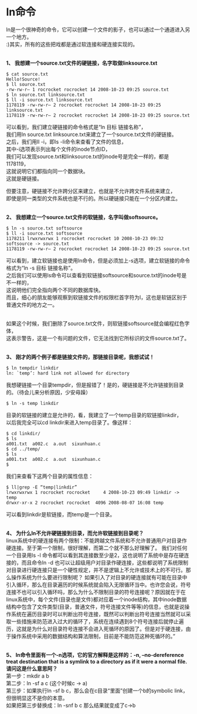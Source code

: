 # ln命令

ln是一个很神奇的命令，它可以创建一个文件的影子，也可以通过一个通道进入另一个地方。  
:)其实，所有的这些把戏都是通过软连接和硬连接实现的。  
&nbsp;&nbsp;  

__1、 我想建一个source.txt文件的硬链接，名字取做linksource.txt__
```shell
$ cat source.txt
Hello!Source!
$ ll source.txt
-rw-rw-r– 1 rocrocket rocrocket 14 2008-10-23 09:25 source.txt
$ ln source.txt linksource.txt
$ ll -i source.txt linksource.txt
1178119 -rw-rw-r– 2 rocrocket rocrocket 14 2008-10-23 09:25 linksource.txt
1178119 -rw-rw-r– 2 rocrocket rocrocket 14 2008-10-23 09:25 source.txt
```
可以看到，我们建立硬链接的命令格式是“ln 目标 链接名称”，  
我们用ln source.txt linksource.txt来建立了一个source.txt文件的硬链接。  
之后，我们用ll -i，即ls -li命令来查看了文件的信息，  
其中-i选项表示列出每个文件的inode节点ID，  
我们可以发现source.txt和linksource.txt的inode号是完全一样的，都是1178119，  
这就说明它们都指向同一个数据块。  
这就是硬链接。  

但要注意，硬链接不允许跨分区来建立，也就是不允许跨文件系统来建立，  
即使是同一类型的文件系统也是不行的。所以硬链接只能在一个分区内建立。  
&nbsp;&nbsp;  

__2、 我想建立一个source.txt文件的软链接，名字叫做softsource。__
```shell
$ ln -s source.txt softsource
$ ll -i source.txt softsource
1178211 lrwxrwxrwx 1 rocrocket rocrocket 10 2008-10-23 09:32 softsource -> source.txt
1178119 -rw-rw-r– 2 rocrocket rocrocket 14 2008-10-23 09:25 source.txt
```
可以看到，建立软链接也是使用ln命令，但是必须加上-s选项，建立软链接的命令格式为“ln -s 目标 链接名称”。  
之后我们可以使用ls命令可以查看到软链接softsource和source.txt的inode号是不一样的，  
这说明他们完全指向两个不同的数据库快。  
而且，细心的朋友能够观察到软链接文件的权限栏首字符为l，这也是软链区别于普通文件的地方之一。  
&nbsp;&nbsp;  

如果这个时候，我们删除了source.txt文件，则软链接softsource就会编程红色字体，  
这表示警告，这是一个有问题的文件，它无法找到它所标识的文件source.txt了。  
&nbsp;&nbsp;  

__3、 刚才的两个例子都是链接文件的，那链接目录呢，我想试试！__
```shell
$ ln tempdir linkdir
ln: `temp’: hard link not allowed for directory
```
我想硬链接一个目录tempdir，但是报错了！是的，硬链接是不允许链接到目录的。（待会儿来分析原因，少安毋躁）  

```shell
$ ln -s temp linkdir
```
目录的软链接的建立是允许的，看，我建立了一个temp目录的软链接linkdir，  
以后我完全可以cd linkdir来进入temp目录了。像这样：
```shell
$ cd linkdir/
$ ls
a001.txt  a002.c  a.out  sixunhuan.c
$ cd ../temp/
$ ls
a001.txt  a002.c  a.out  sixunhuan.c
$
```
我们来查看下这两个目录的属性信息：
```shell
$ ll|grep -E “temp|linkdir”
lrwxrwxrwx 1 rocrocket rocrocket     4 2008-10-23 09:49 linkdir -> temp
drwxr-xr-x 2 rocrocket rocrocket  4096 2008-08-07 16:08 temp
```
可以看到linkdir是软链接，而temp是一个目录。  
&nbsp;&nbsp;

__4、 为什么ln不允许硬链接到目录，而允许软链接到目录呢？__  
linux系统中的硬连接有两个限制：不能跨越文件系统和不允许普通用户对目录作硬连接。至于第一个限制，很好理解，而第二个就不那么好理解了。 我们对任何一个目录用ls -l 命令都可以看到其连接数至少是2，这也说明了系统中是存在硬连接的，而且命令ln -d 也可以让超级用户对目录作硬连接，这些都说明了系统限制对目录进行硬连接只是一个硬性规定，并不是逻辑上不允许或技术上的不可行。那么操作系统为什么要进行限制呢？
如果引入了对目录的硬连接就有可能在目录中引入循环，那么在目录遍历的时候系统就会陷入无限循环当中。也许您会说，符号连接不也可以引入循环吗，那么为什么不限制目录的符号连接呢？原因就在于在linux系统中，每个文件(目录也是文件)都对应着一个inode结构，其中inode数据结构中包含了文件类型(目录，普通文件，符号连接文件等等)的信息，也就是说操作系统在遍历目录时可以判断出符号连接，既然可以判断出符号连接当然就可以采取一些措施来防范进入过大的循环了，系统在连续遇到8个符号连接后就停止遍历，这就是为什么对目录符号连接不会进入死循环的原因了。但是对于硬连接，由于操作系统中采用的数据结构和算法限制，目前是不能防范这种死循环的。”  
&nbsp;&nbsp;

__5、 ln命令里面有一个-n选项，它的官方解释是这样的：-n, –no-dereference  treat destination that is a symlink to a directory as if it were a normal file. 请问这是什么意思阿？__  
第一步：mkdir a b  
第二步：ln -sf a c (这个时候c -> a)  
第三步：如果执行ln -sf b c，那么会在c目录“里面”创建一个b的symbolic link，但很明显这不是你的本意。  
如果把第三步替换成：ln -snf b c 那么结果就变成了c->b


